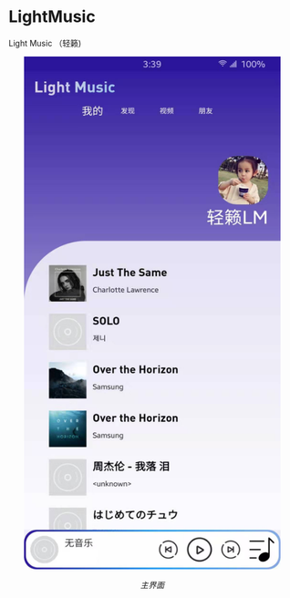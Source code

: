 # LightMusic
Light Music （轻籁)

<p align="center">
	<img src="https://github.com/BrinsLee/LightMusic/blob/master/image/img_main.jpg" alt="Sample"  width="450" height="900">
	<p align="center">
		<em>主界面</em>
	</p>
</p>
